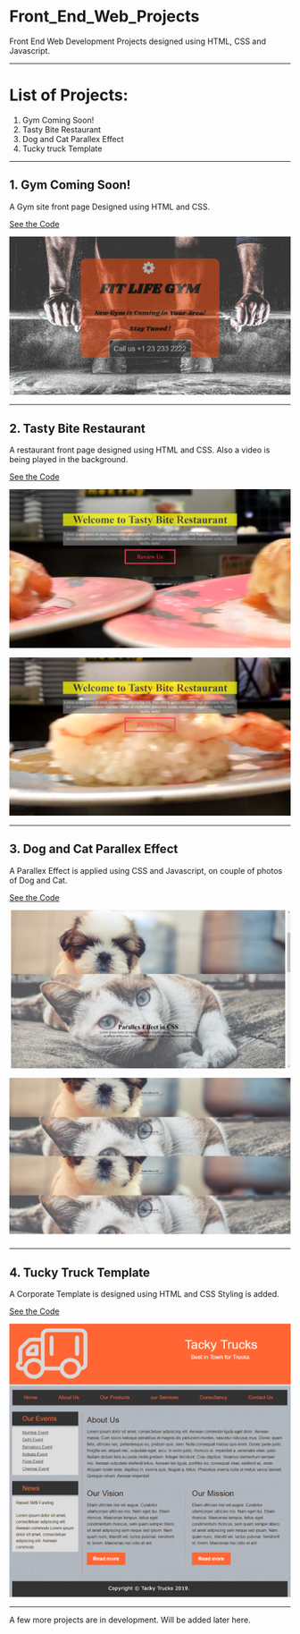 # Front_End_Web_Projects
Front End Web Development Projects designed using HTML, CSS and Javascript.

***
# List of Projects:

1. Gym Coming Soon!
2. Tasty Bite Restaurant
3. Dog and Cat Parallex Effect
4. Tucky truck Template

***

## 1. Gym Coming Soon!

A Gym site front page Designed using HTML and CSS.

[See the Code](https://github.com/IamVaibhavsar/Front_End_Web_Projects/blob/master/01Gym%20Coming%20Soon!/index.html "Gym Coming Soon!")

![Site Preview](https://github.com/IamVaibhavsar/Front_End_Web_Projects/blob/master/GymNew.png "FIT LIFE GYM")


***

## 2. Tasty Bite Restaurant

A restaurant front page designed using HTML and CSS.
Also a video is being played in the background.

[See the Code](https://github.com/IamVaibhavsar/Front_End_Web_Projects/blob/master/02Tasty%20Bite%20Restaurant/index.html "Tasty Byte Restaurant")

![Site Preview](https://github.com/IamVaibhavsar/Front_End_Web_Projects/blob/master/02Tasty%20Bite%20Restaurant/restaurant1.png "Tasty Bite Restaurant")

![Site Preview](https://github.com/IamVaibhavsar/Front_End_Web_Projects/blob/master/02Tasty%20Bite%20Restaurant/restaurant2.png "Tasty Bite Restaurant")

***

## 3. Dog and Cat Parallex Effect

A Parallex Effect is applied using CSS and Javascript,
on couple of photos of Dog and Cat.

[See the Code](https://github.com/IamVaibhavsar/Front_End_Web_Projects/blob/master/03Dog%20%26%20Cat%20Parallex/index.html "Dog and Cat Parallex Effect")

![Site Preview](https://github.com/IamVaibhavsar/Front_End_Web_Projects/blob/master/03Dog%20%26%20Cat%20Parallex/images/Parallex.png "Dog and Cat Parallex Effect")

![Site Preview](https://github.com/IamVaibhavsar/Front_End_Web_Projects/blob/master/03Dog%20%26%20Cat%20Parallex/images/Parallex1.png "Dog and Cat Parallex Effect")

***

## 4. Tucky Truck Template

A Corporate Template is designed using HTML and CSS Styling is added.

[See the Code](https://github.com/IamVaibhavsar/Front_End_Web_Projects/blob/master/04Tacky%20Trucks/index.html "4. Tucky truck Template")

![Site Preview](https://github.com/IamVaibhavsar/Front_End_Web_Projects/blob/master/04Tacky%20Trucks/TackyTruck.png "4. Tucky truck Template")


***
A few more projects are in development.
Will be added later here.
